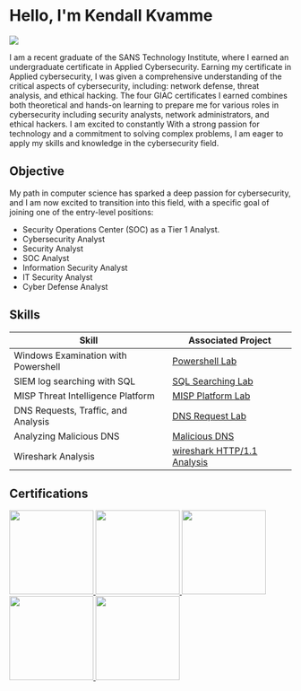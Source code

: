# Hello, I'm Kendall Kvamme
<a href="https://www.linkedin.com/in/kendall-kvamme/"><img src="https://img.shields.io/badge/-LinkedIn-0072b1?&style=for-the-badge&logo=linkedin&logoColor=white" /></a>


I am a recent graduate of the SANS Technology Institute, where I earned an undergraduate certificate in Applied Cybersecurity. Earning my certificate in Applied cybersecurity, I was given a comprehensive understanding of the critical aspects of cybersecurity, including: network defense, threat analysis, and ethical hacking. The four GIAC certificates I earned combines both theoretical and hands-on learning to prepare me for various roles in cybersecurity including security analysts, network administrators, and ethical hackers. I am excited to constantly 
With a strong passion for technology and a commitment to solving complex problems, I am eager to apply my skills and knowledge in the cybersecurity field.

## Objective

My path in computer science has sparked a deep passion for cybersecurity, and I am now excited to transition into this field, with a specific goal of joining one of the entry-level positions: 
- Security Operations Center (SOC) as a Tier 1 Analyst.
- Cybersecurity Analyst
- Security Analyst
- SOC Analyst
- Information Security Analyst
- IT Security Analyst
- Cyber Defense Analyst

## Skills

| Skill                                         | Associated Project         |
|-----------------------------------------------|----------------------------|
| Windows Examination with Powershell           | <a href="https://github.com/kjkvamme12/Windows-Examination-with-Powershell-">Powershell Lab</a>|
| SIEM log searching with SQL | <a href="https://github.com/kjkvamme12/SIEM-Log-Searching-w-SQL">SQL Searching Lab</a>|
| MISP Threat Intelligence Platform         | <a href="https://github.com/kjkvamme12/MISP-Threat-Intelligence-Platform">MISP Platform Lab</a>|
| DNS Requests, Traffic, and Analysis      | <a href="https://github.com/kjkvamme12/DNS-Requests-Traffic-and-Analysis-">DNS Request Lab</a>|
| Analyzing Malicious DNS                   | <a href="https://github.com/kjkvamme12/Analyzing-Malicious-DNS-">Malicious DNS</a>|
| Wireshark Analysis                        | <a href="https://github.com/kjkvamme12/Wireshark-and-HTTP-1.1-Analysis"> wireshark HTTP/1.1 Analysis</a>| 




## Certifications
<div>
<a href="https://www.credly.com/badges/67cd75e7-04b6-4ea5-bc4b-fd85c6b9f11b"> <img src="https://images.credly.com/images/2d9b3293-9295-4ac3-a326-1bb7013225a4/image.png" width="150" height="150" />  </a>
<a href="https://www.credly.com/badges/8e85cac0-195b-4b75-b6df-b4f36f8c1925"> <img src="https://images.credly.com/size/680x680/images/8e6bde54-8a33-4ec0-9d70-90fcde581bcf/image.png" width="150" height="150" />  </a>
<a href="https://www.credly.com/badges/eeb3dee0-0f8b-4e21-bc26-66c7e088dec4"> <img src="https://images.credly.com/size/680x680/images/c3e2745b-2f30-4e6b-9290-f7557a705181/image.png" width="150" height="150" />  </a>
<a href="https://www.credly.com/badges/000633e8-a833-4f22-bcc4-de1c647ce23d"> <img src="https://images.credly.com/size/680x680/images/b8200bcb-258a-4089-b43d-fe23dfdc3097/image.png" width="150" height="150" />  </a>
<a href="https://www.credly.com/badges/03d5be00-83c4-47fe-bb47-dc182b5da08c"> <img src="https://images.credly.com/size/680x680/images/efd77bd2-ab34-4323-b427-47b3e7136029/image.png" width="150" height="150" />  </a>
</div>


